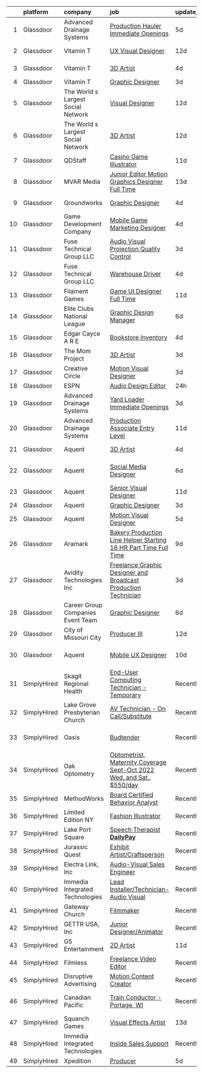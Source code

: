 

|    | platform    | company                            | job                                                                                                                                                                                                                                                                                                                                                                                                                                                                                                                                                                                                                                                                                                                                                                                                                                                                                                                                                                                                                                                                                                                                                                                                                                                                                                                                                                                                                                | update_time   | location                 |
|---:|:------------|:-----------------------------------|:-----------------------------------------------------------------------------------------------------------------------------------------------------------------------------------------------------------------------------------------------------------------------------------------------------------------------------------------------------------------------------------------------------------------------------------------------------------------------------------------------------------------------------------------------------------------------------------------------------------------------------------------------------------------------------------------------------------------------------------------------------------------------------------------------------------------------------------------------------------------------------------------------------------------------------------------------------------------------------------------------------------------------------------------------------------------------------------------------------------------------------------------------------------------------------------------------------------------------------------------------------------------------------------------------------------------------------------------------------------------------------------------------------------------------------------|:--------------|:-------------------------|
|  1 | Glassdoor   | Advanced Drainage Systems          | [Production Hauler   Immediate Openings ](https://www.glassdoor.com/partner/jobListing.htm?pos=111&ao=1110586&s=58&guid=000001817feb1afead7f81f387e1d410&src=GD_JOB_AD&t=SR&vt=w&ea=1&cs=1_457b3da9&cb=1655708523667&jobListingId=1007939024086&cpc=6945AE2F4B03E059&jrtk=3-0-1g5vum6p3pv1v801-1g5vum6phih4m800-6c27a371e74de9a8--6NYlbfkN0AfGgGWXkGulFxTi1jEdQ6HSFOWeXz4F5c6rZubk9ceUdofI1ehdY86LoiMWTAZ-jnKYy30H6lRki0yVPi7GVDH1hX7j21blkxFVXgaroztb8_a35mzDrXAhrw9nKkXFBwehT8TBJ9BfW80IyebTGiH5TVEaWVF75No3tfdF9LnLY6M37BcFF_nMt8dqps8OrGYtqbvYM7p75JuYOppreY0thLGIxeuToGgy7DEoMK0zd1_PQNK6i9XtAIm-Z4NNwA7Z7VtS4qx_RWGv4JiBSnStg_q6_xoxECr0T7nq1wo1yw--EuXZOaNg-lVMJzGx5FTnReT_59G4SJuW2wxyK8mZhAMBHLguYW7hGxPLegpksU-Zdsarw3BxAIFJ7oPElsbz9hjmT8T1fdPMkGsjcVdAD6x0H8nImHzE2as_DmZuka-5iWpHOgHX5u-xFVdYok_bGjzVsixbXt4fXBSQ2vsry_A_yuyS1KkOBB_0d2D-ffA4Br7F3jqI_nfIXxKPhS6WkSX-HCU1HOBTj3iauwFLp6kuVpmKSviys0Z0mBY4g%3D%3D)                                                                                                                                                                                                                                                                                                                                                                                                                                                                                                     | 5d            | Ennis, TX                |
|  2 | Glassdoor   | Vitamin T                          | [UX   Visual Designer](https://www.glassdoor.com/partner/jobListing.htm?pos=130&ao=1110586&s=58&guid=000001817feb1afead7f81f387e1d410&src=GD_JOB_AD&t=SR&vt=w&cs=1_8e3b999b&cb=1655708523671&jobListingId=1007924250827&cpc=AC285F3A3ECA6BB0&jrtk=3-0-1g5vum6p3pv1v801-1g5vum6phih4m800-bcb623ee80dfeeee--6NYlbfkN0DMrcEu7yrtATojKJA7cEzGQ3FdRGWLh0CZQInL4ECGI6k5tN82kdM0cJmh4vC7GgimRxxT2CeOBn-kq39NkmeukFh1OKGsI60tiZtoAuNfXUGnyW8Wb-lMp8XEsuZ2iqkUwjXdHsprW0xbVRof7v_adII9adSMxCvmewWk_-X-_NYBdhfOZVYS5RMhfGMTI7lYvJJ3Hx-oR7Av7-Wg6LCo7IjxdSvmS4EPwji9RM70bCga4RnwrAXZERs1HtL6g_5aTxbWKMEOpurpf1JdqGCwa0wx_PbpyGuJ12MFW-fsK1Pe6yuWXc9DhBzvMXF3MwLsdjqvveNUl7-fmkKuhPfFWwjayei8mFTyHtvRnCjcX8tjgKAc4fRKCk8tNYruG4sXoPEInyNBfNkfgnJOOwxpitRtFdwZFQhS3EJdkH9hVnjDs5b2tPltexzWe0sftzril8QiW5rDPmZMCAieLvQy)                                                                                                                                                                                                                                                                                                                                                                                                                                                                                                                                                                                                                         | 12d           | Mountain View, CA        |
|  3 | Glassdoor   | Vitamin T                          | [3D Artist](https://www.glassdoor.com/partner/jobListing.htm?pos=127&ao=1110586&s=58&guid=000001817feb1afead7f81f387e1d410&src=GD_JOB_AD&t=SR&vt=w&cs=1_691f8ca8&cb=1655708523671&jobListingId=1007942165716&cpc=F41FEAB56D215062&jrtk=3-0-1g5vum6p3pv1v801-1g5vum6phih4m800-01a18e7ffa25ba18--6NYlbfkN0DMrcEu7yrtATojKJA7cEzGQ3FdRGWLh0CZQInL4ECGI6k5tN82kdM0cJmh4vC7GgiDE1Xy8sU9M_wxZtsUhFXyBIWzSochfvcVVYChdxRww6OM2y3OhtkoZ9VtWiuiyBKeoskpQxvYCd16naXjqbEoPue9UjpAwH9in9mWmZOt-7wiaMSjzuZe6T7ljALQJD8hGlzaxBtoY36GRPKLs1zm4ck3QyFsmuCFmilXgg7aRmcaJbzhvucX7i_AEqydcdfWduTB_SZmvTzZztL4-BlBGzp3ISapUCycfac0lLQGXH0G_9VhiKVZ_VfHX90Rrar6LNKhnRRgVqpCHui8bxaraQs6OC9WsUvE9n7ErCvdUwCZdcQhfnn70WfiQ5anvH9tEwDNFX77q5vg_tjh-m9n8aBezYYD94VdKwClYd-T60RqyAU7C7Wvn24V1q5CLCnL0NI_9metOMiphYrPuz9b)                                                                                                                                                                                                                                                                                                                                                                                                                                                                                                                                                                                                                                    | 4d            | Burlingame, CA           |
|  4 | Glassdoor   | Vitamin T                          | [Graphic Designer](https://www.glassdoor.com/partner/jobListing.htm?pos=117&ao=1110586&s=58&guid=000001817feb1afead7f81f387e1d410&src=GD_JOB_AD&t=SR&vt=w&cs=1_ab9e5308&cb=1655708523669&jobListingId=1007945433367&cpc=47CFDC01B3F81FAC&jrtk=3-0-1g5vum6p3pv1v801-1g5vum6phih4m800-6bf31e8b81fa36aa--6NYlbfkN0DMrcEu7yrtATojKJA7cEzGQ3FdRGWLh0CZQInL4ECGI6k5tN82kdM0OKoro5eXmjpfezI00Q-HLmes2mpC2LoGeaegKU06BtmoT76B45YvDzTADU2RRCvXd4EtI6tKhIyYGvNzaSTH3kkihj9y7QgV8fGb4AJe_cbRrh5DqwmD-HUZvtp3I-GJA03oZMrQk6QC9PTdMXSq42yn62FrvLHvw5KFI8ME_INiBrBX_sAqRKBHsYiL71mi3eZcZRMHY7g3l-JVi2ZDT_3aSQTCQLN7xaYMTIkLASW-zR95MlFqq-PP2EkxfWKeubbErPgyIAavTLaT-6LVMsCMt81XApwdRT2Bt_t44XKMujfxqDVhIuhdQ0W2QzyvR6dIa8MkANBAPd22VBdhpINrSS3DRvXJun0v-b3WnkQFQntTb95V9yER8ceHSj7BpKekrTmCaVBf0SDLMgAAuYH3DXU6JyNvDmGKDQCaY6g%3D)                                                                                                                                                                                                                                                                                                                                                                                                                                                                                                                                                                                                               | 3d            | Remote                   |
|  5 | Glassdoor   | The World s Largest Social Network | [Visual Designer](https://www.glassdoor.com/partner/jobListing.htm?pos=118&ao=1110586&s=58&guid=000001817feb1afead7f81f387e1d410&src=GD_JOB_AD&t=SR&vt=w&cs=1_6b2dad41&cb=1655708523670&jobListingId=1007924957266&cpc=FB7E4A1762AE5BEC&jrtk=3-0-1g5vum6p3pv1v801-1g5vum6phih4m800-a40c9b6ad688a90a--6NYlbfkN0DSgjPPcnEdvoK3uuxfISLALE6pB1FR7YSHOr_tSg5_QGIhoz_2VqUepdcKLBLI_zSSVFw7-WLb8BgtCMGTpduqKZtRP4ty64rXR23XvDiRr0kbWguyJ6IH163iLNKwN4wlyYDJ-FBAtlaRDjl6trUjq11BijMYlet9t9i5sv6_j1CXRw1yk89VsSefcUoybhw6kJAzqbWmlKMWZ9b6FmGPuq7JqoCo0mGlKkaL_PHIm4FAyS_rtBXYdlE0zYiSmSNtTPVqgH_n_mQaXfh49MZW5TrroP9NPfFukVo4JkaTzgXsI9fgUvpV0Lh-1wSDa09N7xfGWxiqO5wxrZn4rPn0oI-FRA0f2RwxnjZN9NbbISwU02_FOqAWeU_fOVYXcKtypQ1xBGFSHIvnLOk4RqW_7P5jEOn6b0gGhWp4w8dKBlAV0Nmq9UH3YsXBnnRmoNtkG7TSGO8qIfTwiqvXow4Lf0jtPgw08VT5EndzX892C8wgo7XYTt4uLxxWqu5vXOrnMGujYdPMZa3vy3DibE78zrj5EGzTVQKFN8KCqPFbOHp82C1zKlOJCsTNYtz8mtlN1GJcFE-0Rw%3D%3D)                                                                                                                                                                                                                                                                                                                                                                                                                                                                                                  | 12d           | New York, NY             |
|  6 | Glassdoor   | The World s Largest Social Network | [3D Artist](https://www.glassdoor.com/partner/jobListing.htm?pos=128&ao=1110586&s=58&guid=000001817feb1afead7f81f387e1d410&src=GD_JOB_AD&t=SR&vt=w&cs=1_dc569fbf&cb=1655708523671&jobListingId=1007924957249&cpc=47CFDC01B3F81FAC&jrtk=3-0-1g5vum6p3pv1v801-1g5vum6phih4m800-858c380c038b388d--6NYlbfkN0DSgjPPcnEdvoK3uuxfISLALE6pB1FR7YSHOr_tSg5_QGIhoz_2VqUepdcKLBLI_zSSVFw7-WLb8BIRAvvetqTWu7iJUAIU9I4_3r0Dct5Lbsdfz5WJSyWD7nvBD0cL54EBgzwPVyZWGYDSARPpsp8wHvfVjsyT7DS5tdJazvIf6JtpRqouj9P8n2Dj11HG2aQO7AbJtcJqPXedy9bUVuaAJt4k_vKOKN8TuNsHO-URoGaLQW2rcViN-ANXfWGDJe_3HdwASxvIAi2KhRWJxFIm3dq7q2T2IptLayr5LNCvTSSMESxNLKKIHRDlxiT9uyzaBQmDuDwe9dBImwrHPwZvmGQIm4ZNIGDyzxi_tuOqaW-CSxlSpzZt1Oyw4sJgd3gyJZOyEfMBABWbPFJa50yk9UVArZr1at1u9Kq9QfR2_GjTh0RULw5tjmmX17-Vja-BGaRp7xS1_MAynRO44_fcqlNtMB3TifGf1IKim_-BHAAa4cA0YQqhZI6CnSSZ6j_bqxau_PNTKBeIKlMWwBhyVwyYGLeO039Y70W-o0D0pf75L3ELVUhJDLzJaKWbF_ImyDCtJFliwg%3D%3D)                                                                                                                                                                                                                                                                                                                                                                                                                                                                                                        | 12d           | New York, NY             |
|  7 | Glassdoor   | QDStaff                            | [Casino Game Illustrator](https://www.glassdoor.com/partner/jobListing.htm?pos=103&ao=1110586&s=58&guid=000001817feb1afead7f81f387e1d410&src=GD_JOB_AD&t=SR&vt=w&ea=1&cs=1_7a5ea035&cb=1655708523666&jobListingId=1007925681459&cpc=56C4EA4A1A191A49&jrtk=3-0-1g5vum6p3pv1v801-1g5vum6phih4m800-e63c32287e53ef2b--6NYlbfkN0BK9GXDcakwdiqmeo8o-2GvkYnmPkq7xevAHdeF_847qgEqLohpJSeR2Dnm78J3U8H8O3cWcofIO70AJcWixlFJnvFYf4giE1fFFkwuS-1hvwGaV5KleI9pdBv521xfIEloftKi1RxKA_cOAC25heA2F6bp6_LjfMi_nyHahfMOHPtmaYXwDkdkPobc9tRPH-Xwrnj1cOSVE1LntyhwjzlOR27Y5GiLg11LcGuGjzHtHf7OFr8zCB8Ri6-1bnrY73M0w5_DWOJPfOV2az0XHYjjC0NL3rxMjDJS7BequLRA_rnCpZ2g7uTR4Ld-Bp4IIvi9gAkLL8j3eORXHIs1dNm5KecRUVZoaGXGgT-sGjJjcWy284G0hkxkeOUsuWth_Df0uO3lmxogtGcrdnF1m-9xLosoQvU6bIA8q3VcARnMSIqUsBy1yOc2qD_Keu8M6eFRjVsBTAxKY-EBGt9JzgGbwip-dpHinCg9ti9mQAu__A%3D%3D)                                                                                                                                                                                                                                                                                                                                                                                                                                                                                                                                                                                     | 11d           | Escondido, CA            |
|  8 | Glassdoor   | MVAR Media                         | [Junior Editor Motion Graphics Designer  Full Time ](https://www.glassdoor.com/partner/jobListing.htm?pos=101&ao=1110586&s=58&guid=000001817feb1afead7f81f387e1d410&src=GD_JOB_AD&t=SR&vt=w&ea=1&cs=1_da806469&cb=1655708523665&jobListingId=1007920709983&cpc=0F120DD93C91FC85&jrtk=3-0-1g5vum6p3pv1v801-1g5vum6phih4m800-94afcaee5752e65d--6NYlbfkN0DdNONLqhA8z6QrX6vw37qu8cGScUjPKwqVQr3YAsb4-1kF9zPio8EJhw9oPIyj1gNVtcJvLBTPuqm-DZjS7lwU-Tw1HXxH8BtZfEsb_z2igyIQ0PiURTAjYsoUuIvPwxw_wT6cK-5H6_o_x_47q-nZsGNWSZQrJcvRXSBO7xXcvAN-sEi_jS2_sjMFhVL_TQgFuQJ0_8HUaK2X0MK3nEloicxk72Y7JP5nzsY6pXMv3nexGwh2QkZPxvpjJlpXJsSERy5BJfCLy2fqtdglMPpQTsa0dCO2LPMCabpmthqV-6x1CWC3eLGAKb59-GeW0vWUhmlmyk3A-ZyDqhDxpZ9bVmk740AZLlASFH4X6wJOD5dfT5SKs467coPJxHKGA4vhYwl5vT_b3F_-fqErC5FB7vfVPLtmQ60wJ5AINpbnNzFIVA8Lz_h7h5hWn2DvBPSlYyf5V0wVv9EXd5Ma3_wOHYMpMFyvR_reZPy_1JUfHjoflCkCFA-yq3hzg4zIiKqVu3VzA3rmK9MlRUjnLjg4JR8MSdneb4yFEsKFxpuyVQ%3D%3D)                                                                                                                                                                                                                                                                                                                                                                                                                                                                                          | 13d           | Alexandria, VA           |
|  9 | Glassdoor   | Groundworks                        | [Graphic Designer](https://www.glassdoor.com/partner/jobListing.htm?pos=116&ao=1110586&s=58&guid=000001817feb1afead7f81f387e1d410&src=GD_JOB_AD&t=SR&vt=w&ea=1&cs=1_12fd374e&cb=1655708523670&jobListingId=1007943688965&cpc=FD1C1DA32C38CFA7&jrtk=3-0-1g5vum6p3pv1v801-1g5vum6phih4m800-e19b0c3f21adfd58--6NYlbfkN0CNuaTuTWmlCs7HD7f3CFSZshyZ0CFY6h_HC2xjjN5voqUBJcqh_Yq43ju9vJSP4qqhZZVljEbepnR61LJjvyzoNIEbG3cHQgLe433SdnUizMBiKXtJmiSoh2oyVDGjPqulIXOmdwOcv6tPJiqsH31MIAjaJPBnJwK-rzal_NN7dGIyPVCWJE7-OJ3gFv_OLaPEX4vbXPYdYsTZDpa_rWeN5KnOyNYl4TKmGJPkeiFzLx9Q3nDhXV0awDypuZ1-QHCmnkDe-NMl8LTONiqwUW8Qm7aVYOyGE-i-Z1je_zTunV0yD1fPQGlCSmtiYhmw34SGqwPVF2dg0_CCbfqzahmg55d_dE1eS8JavXFhp7UQ8PzBpLTt5h4cCP_EPQh7bCPDQV8Du9bs2AAx_22yHKb0OyNtKhpNs8SEO71EgG6kK0f1AP25jUTkjfmMX8vbI9HNxxIt1cwCkO13ws4VUOvSC5pU67jI0AxB0WN97xe4FUU7NHSJXSrox_fTTm_2PA4ngNewA8gPQm1cP4ytMQEQ)                                                                                                                                                                                                                                                                                                                                                                                                                                                                                                                                                        | 4d            | Virginia Beach, VA       |
| 10 | Glassdoor   | Game Development Company           | [Mobile Game Marketing Designer](https://www.glassdoor.com/partner/jobListing.htm?pos=104&ao=1110586&s=58&guid=000001817feb1afead7f81f387e1d410&src=GD_JOB_AD&t=SR&vt=w&ea=1&cs=1_5b1b67c7&cb=1655708523666&jobListingId=1007941761557&cpc=21001CD36CB5FE0E&jrtk=3-0-1g5vum6p3pv1v801-1g5vum6phih4m800-394b67462a8370c4--6NYlbfkN0CCkVGNB0d9GLWT8pBBmfpysMPptJm9B2YfIliRgDYyegX7Iw21TAA7HFp3qVf1OwlKVVizBWs1cWReuxuDhbcpPCUYZe3g-4bSYYZnMlFycpXj41M_-6_nMQjuhNKuKehPtNStv-ySKgoQiQrsP6Hh5XpHltdxnd75twPEmPP9Fuc5_8X-u51ffk9i1jHA3XHwtZibybS-zUmk9J_e9KgKZnGAv08nZkWCtyPjc_I9pmgYnB5q8AvM0Z-weUELbU77iHWrjKncSJJfcLV9g1y0fetWjNlrS-pIQZjemFN5t44XvsJ-gMI3EVI0sssKwceq5KElWr_pCvqxzV7W1RZ0bgYUOGQMDumElTvfOwBBN0CTYfNxp3-e0L1r6DBrNsYlQ5xS1Y_IW8fHPucxbFMp9Mm8OfNBp1Pzid_xhS-SIOmfn8KAZbyCMP8xNlNjJWDmkTgWujMnKNUTpCmCP9OtIQPtUxB_rNWa_C1dsIZobVfCZehxAQlGc0wxPKfcgsnPxEmKYfXx2W1EXz54Hi4a)                                                                                                                                                                                                                                                                                                                                                                                                                                                                                                                                          | 4d            | Las Vegas, NV            |
| 11 | Glassdoor   | Fuse Technical Group  LLC          | [Audio Visual   Projection Quality Control](https://www.glassdoor.com/partner/jobListing.htm?pos=102&ao=1110586&s=58&guid=000001817feb1afead7f81f387e1d410&src=GD_JOB_AD&t=SR&vt=w&ea=1&cs=1_0ac87805&cb=1655708523665&jobListingId=1007945431718&cpc=923E3B470662C757&jrtk=3-0-1g5vum6p3pv1v801-1g5vum6phih4m800-33b85ca08d8092e7--6NYlbfkN0Bi7onsqsBqaCFSbinAtal3krtvaPzwo4fD7SpZ9NsDFXCt9pPyarB5-97xuv0m2b6nY9ptJ18JNT-A5-2hGH_GOLXXa_kdL8mGM616-ZfTPQGklj7iBuVjv9LCReFymjlyQQZJe-ji-o9NS9RKw7A_sjPFuHePde4JQOJiZEX8EgAmYenitdJ1ikk590GHQzyFOGm0n8bCsUgXqg1lv0uCu4hsEQpLWfTMQKA3iDyqCzXucO7b-xR-katsOknXsUWsANVgWBmGWdaN1HV8252guk2-8-yXn0xFfILhb6Om2eK4SiKqajMH_aDVMn5ZrHB0Tr9sEYWaGIJ9Ej950jCi2-HuzTbv20y9itdxAfzgK-FaK8maxd2jUIjcEDw_4iEHo-2iQowVv954LxQEDaZXKt1wdb7h-GEDKoAyxStk_RZvmZcHRwpdsGCa7jeSBDgudojGFf3vLq3Uhbm23fiQcNol7ou0tnItSJCyk4ROewCTuBm5xnriCOJ8i5ezpqRe-x-BMZMdU0me_27zMJ0F2Gy0ZINI3wru2gJHcDiEEQ%3D%3D)                                                                                                                                                                                                                                                                                                                                                                                                                                                                                                   | 3d            | Secaucus, NJ             |
| 12 | Glassdoor   | Fuse Technical Group  LLC          | [Warehouse Driver](https://www.glassdoor.com/partner/jobListing.htm?pos=110&ao=1110586&s=58&guid=000001817feb1afead7f81f387e1d410&src=GD_JOB_AD&t=SR&vt=w&ea=1&cs=1_93f04495&cb=1655708523667&jobListingId=1007942910120&cpc=E521981D00147CE2&jrtk=3-0-1g5vum6p3pv1v801-1g5vum6phih4m800-ddcd4c97cd10bd3a--6NYlbfkN0Bi7onsqsBqaCFSbinAtal3krtvaPzwo4fD7SpZ9NsDFTqlPghIes8kFtwwEJhlyC8tSSgvb1tMq9Yx9tnVt6_caHV4J2mAjnSUvzAja3KUps3ieKS8vO7k81f3uJnq9LDdy2E0yL-rEQV4IrST3mn8f7y8hLuHrs_fpKBzfnJvShsGbycVlZCu28jWlKVHX6Ljg3Gif4CxEwUbVUf_YlQerU5sYkGPIalEkwqKcL6mAp7O1-ee2GZalAchI5ZejQrtFcrMT2OTwGd9CQZ05p_ndNa9znYdXunBvozjwxcYvRM08tp-vclPVg8IUWum_n91UUDWAp7aCYAvR9npFmBYNJALujAIGjEHhb7_kId1hIj6jgNbPgcZ40PS_lFbKJwOnDmRP4eXuHPfwOX2MwGrKqOWuFBEdOkoc1EXTVmGhKPc17srxqAlbJepuDkCOEpNks8ustJhOxUs-tQrc6uP5CEkA-Q2Qp5YUXbcsAVsHm6r1tfyuQq9mBaU72JhCdQ6jKkr-WAUBQY4oKhZ1rlO)                                                                                                                                                                                                                                                                                                                                                                                                                                                                                                                                                        | 4d            | Secaucus, NJ             |
| 13 | Glassdoor   | Filament Games                     | [Game UI Designer   Full Time](https://www.glassdoor.com/partner/jobListing.htm?pos=112&ao=1110586&s=58&guid=000001817feb1afead7f81f387e1d410&src=GD_JOB_AD&t=SR&vt=w&ea=1&cs=1_c5a27360&cb=1655708523667&jobListingId=1007926667899&cpc=32EE424DE2B657EB&jrtk=3-0-1g5vum6p3pv1v801-1g5vum6phih4m800-5741f9704e3fa8b7--6NYlbfkN0CIHMGocNKd5hoXLwwKXhS247lQakt22NtwViB8HW65UO_fRUkh-j7Og1M8k5VNV9rYplI4LJe9i7ed3Kmy23rbClFjac3rCags56SL1kJCIrYQichaQUGDB8kNDj1U_zqYlK7mbJnHBhK4jTqTofAnaxL0YVR1u6q9U8_vkCS7BryN6jYcYPvThoRUPcj49qLM23Q0AvYEl-VOPWUOX32jmlzDZA6Y-Ua4HUuh6vO7g6gxnRR-iWXI25UtsedrPxG-EXWwLnece1KFIv6Oyv8csgNpnop9JtQb-kHrIhpCLuBrBPTl3oRPAysJKFTkdUR7GgHvWOCc_PkXAS_QJP0aeoET6TXW1LqY-hRk6VFrwinn-8MsjJqqzXojImI3BRNGURGycE-8_Tktl2tEijyKBuOv6v1yllfZQ6JSpnivlf4S4KEjPM-4G_AwyBoWK88l7rj5eYbFjg%3D%3D)                                                                                                                                                                                                                                                                                                                                                                                                                                                                                                                                                                                                                | 11d           | Madison, WI              |
| 14 | Glassdoor   | Elite Clubs National League        | [Graphic Design Manager](https://www.glassdoor.com/partner/jobListing.htm?pos=113&ao=1110586&s=58&guid=000001817feb1afead7f81f387e1d410&src=GD_JOB_AD&t=SR&vt=w&ea=1&cs=1_30d1f27a&cb=1655708523667&jobListingId=1007936110599&cpc=47CFDC01B3F81FAC&jrtk=3-0-1g5vum6p3pv1v801-1g5vum6phih4m800-59ef3691c6ed455d--6NYlbfkN0Dce0vsbuLSkwO4tG3JiNO5QOKcwcRcPDz2VhbyXCh8AVsmKQG8ZDPlYry7iA_JDYBjqfz8plTemXouzypAn4M71bIbMuU1kX3UAy8tvPkvmEfuAi4s3fvFMpQT7204uO7dCyDvZoqCo0WmkiArkX7bXeyaEhAuzxJyDjPSMC3o7J7N5xk8xMiPEen2pqnkl7nf9OtaJhftt4sgDB2Au0MbaPx7jrK7XH3tazdfxm-XkcfsgLjPVFrUzVs6Hu0qyG4wV8knsGMOyYhmnUFT9QtKACzrt-zyioMibBY0FrcMPC4l1laRb9-Q5Z1GpU_zzGiRhC_rFopkb1p5cgEEgy1EcQU-e5pvkWQgMm-iauEC_u1yKUFtsiKUGo6R1zqR72AFrjxklxJ9-E73kFgvHGcbOaDW7XrpiSZOBzuxSVXEI5kLgSiezIMz1bgyvvIyEbFyZ53mZXfwgTT9FAhKmve8YiI0U8S1ESqPYmiqcoLcon4Z8VU-xQ1qmn_EUaFKY2M%3D)                                                                                                                                                                                                                                                                                                                                                                                                                                                                                                                                                                    | 6d            | Remote                   |
| 15 | Glassdoor   | Edgar Cayce A R E                  | [Bookstore Inventory](https://www.glassdoor.com/partner/jobListing.htm?pos=107&ao=1110586&s=58&guid=000001817feb1afead7f81f387e1d410&src=GD_JOB_AD&t=SR&vt=w&cs=1_6354c3cc&cb=1655708523666&jobListingId=1007942588185&cpc=55FC80EBF760BBE8&jrtk=3-0-1g5vum6p3pv1v801-1g5vum6phih4m800-b75325c1a134ae28--6NYlbfkN0DK2C-pmrF0sqrfJr4Li3c4X7YMnrkXddQXZaL_6xg-NZtklDZSx_yiPocXKeJyu8ErK0ruSOz5U5QX9nMuE6wFMnfFwydwaWMwFNnKf-o2RTc4Vgnb4nNbh6XuQekiZWHdbbaDYenr1ooJavzYCNeDkHFGsfTvqaAiTSUMoNT3nliCLP8iCtm1Xj47aeQ-x0mIQ-c_OqbRvabqlFhJosqtn3H1BZj6utica8prTbM8jOt3_Dh-5pzLzYhj0_COjaDOM7NNaoF-YewT24xcXDhd5O1bg_XKe0WsFIGQyblZXBdWaz9QUqSp2m95f49kCIBwRe7ddYTWRfrYFG-jAx0-LyZZ7i8zISFbNhQIKGkt9JDpiPyWwvFfKL21BuVYc6p0j9obkABJ_6PYmGWfuflnjHo7oxYwoodPXfxWl1htpVz0qJEVRPQ9ALit7fQuFdkozctW-e9AxPlvIxmccg8Zn8QKvqwM4oVshk6ccYqUYQye6mrCPDqWFFz3y6gC7gow4qGSIvWVgHGTGPw4dFMVdtON8NrrtaLh9dtx0Wh1UCpifLPDapdX-BWqe9lFmG-cdue9dZdWLBQx5DelYXpjU85Rowc-uio%3D)                                                                                                                                                                                                                                                                                                                                                                                                                                                                            | 4d            | Virginia Beach, VA       |
| 16 | Glassdoor   | The Mom Project                    | [3D Artist](https://www.glassdoor.com/partner/jobListing.htm?pos=108&ao=1110586&s=58&guid=000001817feb1afead7f81f387e1d410&src=GD_JOB_AD&t=SR&vt=w&cs=1_38763e29&cb=1655708523666&jobListingId=1007945278680&cpc=F17331D9BECC482A&jrtk=3-0-1g5vum6p3pv1v801-1g5vum6phih4m800-b26c7a5e278447e6--6NYlbfkN0BDp_epf89aHDQhKpPegNJQ_ldQpEFZQsM9OcONMGxWx6pU56EKHF58QjVdAUvn2gXPgJYWXDqnl2BOuUic8tsObbMKKONXD97f4I9rdyIX3T5r40TJqoPRbj5bRWvE-fxwSVIoIDPPxq6kTUEsGaFla3pAqk-7-54zP1QLzmohGkGOJYBj6YATCabGDAVk92UxClNkvGE7EX0X-1y0YALs96JbWOO9U2RJKbFlHVmQ6yoPTRWIjU7r6PBPSi_gCTr0KVTer8gkrr5d7hHjWoZxQ8CFEMaWMDQ8hpfKZmJq4QHYyGdFF1hCaxbeGFXReLn8qA33MrC7HYXrt8aqAPR4RP7mmzr12bQim6gUA3EeVgkz2d6QwtPIVawSZ9MQUfdz8m7zqvjLZdQ0UvWGF9qXktLoFwTeIykqokPw-YxkoOc9m9ECM4UA8tsEgm0NTtkvrADRNNd5A_nUbmO1R5bi9fY8lqAKC738-6d5uVFL_mBn_UI4LYKKRcnvBwgU5fGIAUSJTwGiaFwOqbpW7rQF7HwiQMHkiVyhsQTiXpeew_NORGQKFic94soskGLqS4_vx4Ur8oLQuQ%3D%3D)                                                                                                                                                                                                                                                                                                                                                                                                                                                                                                        | 3d            | Burlingame, CA           |
| 17 | Glassdoor   | Creative Circle                    | [Motion Visual Designer](https://www.glassdoor.com/partner/jobListing.htm?pos=120&ao=1110586&s=58&guid=000001817feb1afead7f81f387e1d410&src=GD_JOB_AD&t=SR&vt=w&cs=1_ccd6b2f7&cb=1655708523670&jobListingId=1007945536882&cpc=FAE5E775D180B2FB&jrtk=3-0-1g5vum6p3pv1v801-1g5vum6phih4m800-661dd656b96d5729--6NYlbfkN0BPwlZa85gbT4Q3XYQoU_uQn0Qmw9zd_9UNfmcwtqAVud1yvyq1Z4UAlx1bxhDUi3I79cg_pnUxNeoAIpkZ7VjuPhiYEpoKvjkURvtTwVji6GpmU3mFtIxBXHzYGSRNhFlEitejeWU1G4OHkfzWMmUIGFNvfKK1gy7Ic_i6Jv3WQubK6No73WBfWZ2Jwpi5NpQH8L3223lpCImw0gb5YHow_2YhfLwTa3KI7Ntq8B9em8HBQnJToGXfI2uhomKfCtLNXa3HZ-ef7jEJoM-aoMGF9UePBvN9GX-kP5U35rMuQd4Jzmrh83ZDXH9ub5iQ0uK9kHTgkPTL1jmgtVD_Wxm7Z_J2Xk87Sk-nnHhuKLS_aiQQGr0YELariG22lOWdy6K4Ky1IB-7F3SFeb-jZf8C5uABrLdprXT0nXtTT_GWioR2uvcW0wTTsDl9D3e-jsCVkSqzv-MGdKBvAHig9xPwdTZobljBSA35s3gdrYt1cc1vSVCjCs9O9Ah4WsIVRRPb-e59G6VIj7A%3D%3D)                                                                                                                                                                                                                                                                                                                                                                                                                                                                                                                                                           | 3d            | San Bruno, CA            |
| 18 | Glassdoor   | ESPN                               | [Audio Design Editor](https://www.glassdoor.com/partner/jobListing.htm?pos=106&ao=1110586&s=58&guid=000001817feb1afead7f81f387e1d410&src=GD_JOB_AD&t=SR&vt=w&cs=1_9a4c6c8d&cb=1655708523666&jobListingId=1007950203751&cpc=FD1C1DA32C38CFA7&jrtk=3-0-1g5vum6p3pv1v801-1g5vum6phih4m800-7f88e857730fbfb0--6NYlbfkN0DAFTyt7pbDCC2JPO79CSdi1dIb81yjczP5qsKcZIxgiYm3-7g-689Ur9xqU8QiYHXHJCIhTKALWu6WCpCNmG4L2XHFCZPh7mqN0ED1GJDU1K0CEGBLE8b96pz0pAG6rHNZ2RqEwTRUBGVEE2ijxq5pULPWqDr7LbyBYTSc6ghSyHhOfhqSba4f8nEn8bbocbInaJ8GACvvgI54CRK1IzB_vhHT7HwRwPaoqwkpmLA2RYDujYVuiQfO97mmb00VRjm2ztXgpfYXSI1G7B9xmDbW3F_zLeSmciIrphtEpfRslknHiU9XMIsSbnS1EzaKGkIqt2fRH6qaG5TwTMznlbaJSDlsnX6mwzgDXGKNukJeUTwSLO6eXYYzSu8Ldirh2QdjF1JiqRnHEGWyGn8kr_-JQvh-KkDUMVU1Ymc1lXVZ9M_-vHUC0fDp6fCjtM8C5hGCOdBhKuNfiQ%3D%3D)                                                                                                                                                                                                                                                                                                                                                                                                                                                                                                                                                                                                                              | 24h           | Bristol, CT              |
| 19 | Glassdoor   | Advanced Drainage Systems          | [Yard Loader   Immediate Openings ](https://www.glassdoor.com/partner/jobListing.htm?pos=125&ao=1110586&s=58&guid=000001817feb1afead7f81f387e1d410&src=GD_JOB_AD&t=SR&vt=w&ea=1&cs=1_b3a05a9d&cb=1655708523671&jobListingId=1007945138680&cpc=4F748F1840550ABC&jrtk=3-0-1g5vum6p3pv1v801-1g5vum6phih4m800-46e7ada97c0bebe8--6NYlbfkN0AfGgGWXkGulFxTi1jEdQ6HSFOWeXz4F5c6rZubk9ceUdofI1ehdY86mWaAoD0vyz1H45c8HTvD4v8lANJusiPGoSyFooLZs3khccoq3JlLCHs3kZntjPh_VQE7iGq2ADKT4fdoByHUhxVZTl1mxFBZJ5PVH_ZhTbe-wmkDx9zEjbZP37dd2UeiCkiZiMqvasodAvIJzS5W0EUVjSi9U3WXzZMCFyu_WmiNtYXuJ5306KLme6XiWNxdXmeWmD3jISNtEwf6v8lU_5cvEjecVOfnw3yrY7bWfmzETD6Slb8nhH1cU839gKOnpRonaEVgf5QnJuf8uh1xHAPCO_9MVH0ER4c62JPlb_v7amyNPjccNHBF2CbuxYEIprIe8DxjXehQCbZfvAEBQMcWySvv6r2z8hpKDWc6Z-rYRe1jPls4LcU7Ex5wDiGQlKk94NLDLd085-OzF0rBiRyHH0j-6ksV9mO24Zqs_xIre29t2M0NbqHU_KrvQHwjh2h5F_HPw9jwsisSXgpBvZDaEsH9TYs2)                                                                                                                                                                                                                                                                                                                                                                                                                                                                                                                                       | 3d            | Ennis, TX                |
| 20 | Glassdoor   | Advanced Drainage Systems          | [Production Associate   Entry Level](https://www.glassdoor.com/partner/jobListing.htm?pos=122&ao=1110586&s=58&guid=000001817feb1afead7f81f387e1d410&src=GD_JOB_AD&t=SR&vt=w&ea=1&cs=1_d8c77f08&cb=1655708523671&jobListingId=1007926393299&cpc=1160948BCBA38B5B&jrtk=3-0-1g5vum6p3pv1v801-1g5vum6phih4m800-0dc29c51b07b72e2--6NYlbfkN0AfGgGWXkGulFxTi1jEdQ6HSFOWeXz4F5c6rZubk9ceUUeFJB59SLRE3TlisI1-Phh8alUsXhzCJRyOfdnsKWOIq9uUk25t_pyz6zGYE0ttvxOZ82BOs-Jwhs7QyUhmpAXNYD0sMkXv86tnCMH-t1_q2frQHbJfc7jhLPec6e0qhK7bNtzKX4p6kN6GMr424PUygeMVPIfjD-sLeqKrneVpkl2x0sKgOu4GrGTPSaNMzIy5n5sbJUpGr6aqFyuenvNNN-EjxF1SPxSJ8YXj8VXBYlo1jWomJnow85I6CUtxfLU7XdRvRDZKUh8Gv5lJUIpKeYsdeFOaawEbVnqCyREow3n1HPZYgx7t_8KKzy-FQoS5qTknFVb2mrj0cHh-Gk1ZEHfbYQH5__PeVyA7sZMePKUguvjUUFz-LlMQALchfjRdBGv5Q38I_HG5nRJ5L3-_T9O1qEvqHNVo39POpJq-ImbYZ1CI99A9c0S1bxZBFdq6pUC9hCwlOtHlmwFUjT9MJ6UHIfPf9GkNMuBHguDRudpFG6cqbp46nV0C4MJntg%3D%3D)                                                                                                                                                                                                                                                                                                                                                                                                                                                                                                          | 11d           | Eagle Grove, IA          |
| 21 | Glassdoor   | Aquent                             | [3D Artist](https://www.glassdoor.com/partner/jobListing.htm?pos=119&ao=1110586&s=58&guid=000001817feb1afead7f81f387e1d410&src=GD_JOB_AD&t=SR&vt=w&cs=1_83e28f8d&cb=1655708523670&jobListingId=1007942229997&cpc=FA84DF7EA1EC2398&jrtk=3-0-1g5vum6p3pv1v801-1g5vum6phih4m800-e606e71d496faeae--6NYlbfkN0DMrcEu7yrtATojKJA7cEzGQ3FdRGWLh0CZQInL4ECGI9gD0Wolx9R2v-Aex0-GK04zahGkxz0FyCUJjSqLXtGBOeW4R7dA6g7vaGPvS9bzthVFCLpWf_N7ysxHlKyxYq12rwIhAar-gNjb6DgK3l43PirAmu66bpsQtMxbr8Adqjmxkce4Jver_UuYxzZn0Kzz97YluMG8VHG7pl_dVdYZI4_nSIwA3avNhzy4meW4HZ-tV_Z1qthXxf4tRthvHptd1-h7It4MAunjvn43MaeyVp-UxJ2MSNc5yO7GxsUao0zJR0yCB_-4hJzVrgwiq5pQyBal3mnSfeLBVsiDUEDGy0o_9WbFZINvs1iSTOp3C9UBtITYGiQ5wOCLVQa0RX1TT9i2smOAurzqaekaYKOYJBYoa3xOAsikO2m_qmcI7aMVzj3iK3cuDDGRp-3ueMiRnd5V_gqr0g%3D%3D)                                                                                                                                                                                                                                                                                                                                                                                                                                                                                                                                                                                                                                        | 4d            | Burlingame, CA           |
| 22 | Glassdoor   | Aquent                             | [Social Media Designer](https://www.glassdoor.com/partner/jobListing.htm?pos=123&ao=1110586&s=58&guid=000001817feb1afead7f81f387e1d410&src=GD_JOB_AD&t=SR&vt=w&cs=1_6c999921&cb=1655708523671&jobListingId=1007937239680&cpc=F4EED0218A761C36&jrtk=3-0-1g5vum6p3pv1v801-1g5vum6phih4m800-5215ab9fc74733f5--6NYlbfkN0DMrcEu7yrtATojKJA7cEzGQ3FdRGWLh0CZQInL4ECGI9gD0Wolx9R2v-Aex0-GK05tfZ_Gp0ucJrPKPKimvs_6928_ZJYzUyQ50TkDthhVNDfdM8LD0QJ3yo-_zS8JuMpiWQcZMuHprbLSkN5BBPv8KMhSKYxr3tXzWuguY3g2TgeQFvlL11rCzukzC2XbGVkHhU8lcApd7TOMdfmUfn1I6Yypn3FD_c4injywMZnFONFMKLyoUUCicYJzGQE3ysFn2kn5DEzb0g3i3BfXbIJqStWJ_b8aKh1I_Eh20xtPa5KNi_1WQ3mspzBBAG0bVbf5PWNnjAUdUWkhAQO-t-nWFrzM-q1NplQgY_zWcu8UICC5RCV-yxp2oRqNSMKwY72x9HUAF6QT9PhWmneu_0yWCr2bllRBL-i7goLKDXfQJVHD8jV2L8fFqK68qsBzkAAIHtrqKUClnQ%3D%3D)                                                                                                                                                                                                                                                                                                                                                                                                                                                                                                                                                                                                                            | 6d            | San Francisco, CA        |
| 23 | Glassdoor   | Aquent                             | [Senior Visual Designer](https://www.glassdoor.com/partner/jobListing.htm?pos=126&ao=1110586&s=58&guid=000001817feb1afead7f81f387e1d410&src=GD_JOB_AD&t=SR&vt=w&cs=1_0a651b95&cb=1655708523671&jobListingId=1007926265225&cpc=1160948BCBA38B5B&jrtk=3-0-1g5vum6p3pv1v801-1g5vum6phih4m800-d3a11661e672694e--6NYlbfkN0DMrcEu7yrtATojKJA7cEzGQ3FdRGWLh0CZQInL4ECGI9gD0Wolx9R2v-Aex0-GK076Ph6XSJqxXW5cB7e4M1Jw_6YMO36Eb8hr1yaMsuEopJ39Vq7ODOKR8JzyMq2mxoq5_QeKciz47N9wCqpG1OlypGfxCU6DsY5qcT7mRxls3-fk2eH0QpBfZxxina0NBfLUy9f0SKRVbRAdE2xhDDMsHnQQi96vlaMpf5v4VMHbZWKECj91kzpD6AqkzrjIVjrscuVpohr3gPWhuAB_MrlRzqA5yaxIqZWmmedjIKndrSjpyX2wz7cAE9CsL4nrUtfoyQGa7RFG8mkdzTrXXn_KxC-S1f7_zAXAbcrmwC_R4y6DT65QSu1zfwdb436FwkDyoWBOUjfO-Bi6wO9fO_3zAL-n4sqsLB8n2KXLO1w_xqEeKMHOrAgwGfJLl14pIlCAQ6iCJwn77A%3D%3D)                                                                                                                                                                                                                                                                                                                                                                                                                                                                                                                                                                                                                           | 11d           | Mountain View, CA        |
| 24 | Glassdoor   | Aquent                             | [Graphic Designer](https://www.glassdoor.com/partner/jobListing.htm?pos=121&ao=1110586&s=58&guid=000001817feb1afead7f81f387e1d410&src=GD_JOB_AD&t=SR&vt=w&cs=1_e4bc683f&cb=1655708523670&jobListingId=1007945516150&cpc=56C4EA4A1A191A49&jrtk=3-0-1g5vum6p3pv1v801-1g5vum6phih4m800-6b0107e373177604--6NYlbfkN0DMrcEu7yrtATojKJA7cEzGQ3FdRGWLh0CZQInL4ECGI9gD0Wolx9R2EDT7B77c2cSHC5Kxx0ofEuDzxdMmvHZA0FLaw_zNK0wJ40Y-zHcMoD4VA0y1IjuOCVl9icjYmO2r5ZnDot2QUNiWv5SoR4v2C3HApSmT8PTWT995WPxSD78MZhiCSvKEjJ2VMUu4H-XdNb_pZRBOOfC2rFbSNsCeYEeU3auvQ4bnPApc4wAAC_xHUdsZDKsBtYd7Plqy56pum2ITSDfAwxyg5NdnhBJUaOG1dCqZVs1MfRxHfpjdJ4BALJV2-5wXQQoFEF_Bun6qZ3N2ZRL6aXtS9dYDlkJBWkIgSQoQbhKAZMKinYhSQNFHNhjaCU-o2v4k95z6r67_sV3nxBduSw1rERdj0Kf_5jJSYqzs8RkqrC4gedSfhdLNh0Grg2_4tTBf80VYgxzE2WHfs1bjgA%3D%3D)                                                                                                                                                                                                                                                                                                                                                                                                                                                                                                                                                                                                                                 | 3d            | Remote                   |
| 25 | Glassdoor   | Aquent                             | [Motion   Visual Designer](https://www.glassdoor.com/partner/jobListing.htm?pos=124&ao=1110586&s=58&guid=000001817feb1afead7f81f387e1d410&src=GD_JOB_AD&t=SR&vt=w&cs=1_dca09015&cb=1655708523671&jobListingId=1007939648279&cpc=A65DF3A704A48F9B&jrtk=3-0-1g5vum6p3pv1v801-1g5vum6phih4m800-7befd617ee1e6f0e--6NYlbfkN0DMrcEu7yrtATojKJA7cEzGQ3FdRGWLh0CZQInL4ECGI9gD0Wolx9R2v-Aex0-GK06VgWQb3C1DtAXrAGOuWyNXiTEfWi3Guq7-Xg7pnG9ehl5mSNuCrFd_8esidMgIp33KJNLkdXVYj_GCWxX7o3x4Zm304akQ_CcQDM0i7NThzEgdKQNEEhXk4j3yzHTgT8vL_njmBmhUE8DkWgCupqfj71_wXYY_5xQ8tiJ-IfWzUTXiR4N4C28gdrgJxpAflNuEee6S5Xn6CjEXBLxzueOzvPKASS9LXiS24byL-_CFsf3fLH7Dmhly59w5MsO8X8S5Qfqc7bB4_oBYZx1SuZQB0kBocJzkjO0F4cA1kwAnYu69v7DlLVpzrFZqIZ37odi5_0sfu9bbEmBuQgwTq2RcPoHvVjIG3ta7DwmWsxnqVYiax24lwkLJ6H2GONRq6WI0jNxGolWNWA%3D%3D)                                                                                                                                                                                                                                                                                                                                                                                                                                                                                                                                                                                                                         | 5d            | San Bruno, CA            |
| 26 | Glassdoor   | Aramark                            | [Bakery Production Line Helper  Starting    16 HR   Part Time   Full Time ](https://www.glassdoor.com/partner/jobListing.htm?pos=115&ao=1110586&s=58&guid=000001817feb1afead7f81f387e1d410&src=GD_JOB_AD&t=SR&vt=w&ea=1&cs=1_6784b825&cb=1655708523669&jobListingId=1007931423248&cpc=3BA4CE39D5B5DEF5&jrtk=3-0-1g5vum6p3pv1v801-1g5vum6phih4m800-3fbe7de12ec2440c--6NYlbfkN0Afi8hlyjXcFcTRB67AhKDs9_JHq9Ijljmoye2yl5v1h5rHJ2D5RTo7KoqeWEhWdWYddYUk9eK6du_v4309v1-MgAZRN_6eK3OS8K-3ueU71qpv6Abuzf6VrNKzPyl4iIsZWEaaF3DwKKdLtMLCxtB_t-ZlTinUs45gz6dRf-SJPNYUuGicCcUmGaGjJe5yZZQSMZeU7beMCG5q35Y-At9DPM_29DIIjvLQVK_LIkT9NYxqDTQfunZ0y-IQv4mDNDke0c_s8zHFaiIsOqXTTFlD99dTlRqZmk6G9soHbanQLPvlck_4Se5Ar5yWWoOUVCgOTUPhM-UdWD4E65z3Hg8mDYzupeiv2N7_Qi7RGi0aQ9XFoUZV6RQRlmtTLVxDausGUmGiSPP9foivJwR-VmEyEs17DuhKuc2PMnKAN4tzawAAgmDKSZq5HnVLY-L3rJ9GktqyWIpKekpCjdFtTOzHfKJw414VqqiVLn1Ze0_BeArLsWsSqY5MdC8LBiDj_HqjUQgilHbPENr8VhgmCPDLRY_SYmGHvqFSmjOYgaqC17jhkWTXEL5heF_T4pEIdrQ%3D)                                                                                                                                                                                                                                                                                                                                                                                                                                                 | 9d            | London, KY               |
| 27 | Glassdoor   | Avidity Technologies Inc           | [Freelance Graphic Designer and Broadcast Production Technician](https://www.glassdoor.com/partner/jobListing.htm?pos=109&ao=1110586&s=58&guid=000001817feb1afead7f81f387e1d410&src=GD_JOB_AD&t=SR&vt=w&ea=1&cs=1_4807852a&cb=1655708523667&jobListingId=1007945516462&cpc=149B3D5996025BBA&jrtk=3-0-1g5vum6p3pv1v801-1g5vum6phih4m800-08859897cc8b234e--6NYlbfkN0DsBOlmEAMqZtav1V1WKZO3RUElpafjggtWvxyDQ3xFSn211QrqvEi0KrdutRc5ad9tAb7HP4tZUIpYf8ocrZfWTRnZokq99jcE-HnAc7cCwJRBvxKPY0Q6K1ZfTz8jJq1t5kPvBLJeYEcMAv6btXPp2tyA1BPg8kjq8XbDn7vSM7Y8Fy2cgPPai0nuL23bG_k3g2LXnXc3o9T-1eJTujgJPIDUsxD0d5FK3GIgm2nKN9ap9KOE3NTQtlNWz0HSejYs14WR5zMckUjEo5B2UrfqXVUNSoyD7YQwh9Z7nKwxBiJEX8I1PNWtfd_7zMuEsPF2WiseHTW10QG0_z_6YtyVe7HktbAAJDkdOgpBDpeSgt937adDIy21e7w-HddBAcRdjnmsfySyUqmumJGJ0iuW59_-9dT4ZNjF0KbPnk5kUdMvkSInXoMjrFZHPtrCgVSvaJ4A_S5bGz3thMLvmdA165Dthhag-rGSm4WllaIEQsP4yFVv1waxk275DnjOsZE%3D)                                                                                                                                                                                                                                                                                                                                                                                                                                                                                                                            | 3d            | South Holland, IL        |
| 28 | Glassdoor   | Career Group Companies Event Team  | [Graphic Designer](https://www.glassdoor.com/partner/jobListing.htm?pos=114&ao=1110586&s=58&guid=000001817feb1afead7f81f387e1d410&src=GD_JOB_AD&t=SR&vt=w&ea=1&cs=1_0d810a6e&cb=1655708523669&jobListingId=1007937042280&cpc=FA84DF7EA1EC2398&jrtk=3-0-1g5vum6p3pv1v801-1g5vum6phih4m800-22a886262a2af1b8--6NYlbfkN0ADKcmrEHhDhnI8w-excfqNuB7NRzZ9OQYPBg0zbWgSB9JRKyowyC6VB67Xch5xkV80G8wAZm8-1MfhUf9cAnV6jLJGCj3TxjBa-JyKzyK0Kok0hw5B1XoojqYqxEeR2KRYIYyroKW04mAZz4zVlCaVto-0wdOYpVBXyYjV1M8T1GFaqs_Mn3KvMG9pQ1QDGK4DSQv08z5xAPMGuhfADF_4lMuHPvT3gUardCm30_dL4Gh3fELIedugbxkQZIzDBG4r3cHbx2NN5Nvox0NvU6JinHnpY4g3yZGnzHzM1tvEKMXHFDxUCUmUghNpqQyP-xZkNGo2T_2ucNKuI4DmpP9XmbCGKRRy2t2s3BpVVWYgy4l_OfA9sxCYzez92J1uFz30hLO1fxnm5APBsZlG9nliwRk7kE3kMG7XJ5_A30sT_UqOR42Ht2Pm4IwPPZ-bDiGsKDGzo-jI-AwIAeaK8EPaCei65d-tFqUUURPEOzio6YVn-DnuQdxqAj7WIJhhNwA%3D)                                                                                                                                                                                                                                                                                                                                                                                                                                                                                                                                                                          | 6d            | Irvine, CA               |
| 29 | Glassdoor   | City of Missouri City              | [Producer III](https://www.glassdoor.com/partner/jobListing.htm?pos=105&ao=1110586&s=58&guid=000001817feb1afead7f81f387e1d410&src=GD_JOB_AD&t=SR&vt=w&cs=1_85a708f4&cb=1655708523666&jobListingId=1007923874960&cpc=DF7064BA3070673B&jrtk=3-0-1g5vum6p3pv1v801-1g5vum6phih4m800-0a1dda72e179e305--6NYlbfkN0AC6SQMfAkHCondRquBNcE2ntt1snCy3fyoZRReqai0Obt-_JezR4xXxHUUNA2G6wQqio9OW3FarE-2fA9WyEeqTH68zgHPZ3R5C5pZeef3bxLonwksRM5dN266zNOGfy9lfFjsoNy6XFYlrsn0LQ4xelLqMLYgJCPF5YiYOO6IOsInBqJGVuwB3cwTauN_k9QsvbS_2p2895PPYmOqaqfWiBguONvRcFwrACsZoGFevT3H7JNyd-Ls-6sLzMlsYu5LKVcP6KfGzT8xxBLF3lEdyujub4N--0vPPDB_b5zVO9VKUar1Z73Dj8oEfE_89SoIdrgcGjd_sE6Bqc8HLDko_tm-4yUYwBGceFQsmV9CLKUYsxOhy13TlU-Gus1G-fJ9eIiCfXG0q4K6cwmBgJzXZNVzH9ANoPF37O25AzxpZMyvyzPTguoNSzN8sgPlCRBeBSwWGaIEUMqU-7rdSlBZAbS9_axSlzO1i9jbh61Ppp5qg54O52JyR8QbuIxUKZF9mYM1IQAJahYi5HOIZAYo9Wdfnluobfg58CNBxZ59CW7pl1zLbBoyON_BzFcyr0XdJlZQsomve2nb7r3u3z0arwmriSfHiRv390kdIQ0_eAIQCve_qKCxifGRUAWF3S1BWAzXWmPLx6qTMzqJsM7L5nMjqK4v2c5QDuO8pNFTXFZ_VlwJrQ_d_50DKu5VFeFCkSgAfZX-0SDdSDvPgRpD_oMRc8Szlb0lYZet0vZxyNA21kHuGjQboRayy1sjunrYWeB6eYnFbNQUZA2rXSigmoU9n5-ibylrNhPDdDcyFcyZrN-dZp00l0W2Cekd4CV_8PTmHD_BaMa5t_nEaxpOXj_aiVwFSKTRRO3lOimlHXYx1smEyqo5LZUUmhFn8-dAmXvovTTTQ5hwleOZw9go9roi3FOyFfF4sgF5-IiKRQg4s1ei-41cCtmlikNLMoXOnVleJHfZ83ymxY13YtUaiSqLDw2dWW1PKJ_3AetlMIC4XZEVQb1TjlPlpwSI_INln3LLVUHUNHzsEjs7TZRyd_xMtsV4yLQjxiaYgkMLlkDqa7447EyQ) | 12d           | Missouri City, TX        |
| 30 | Glassdoor   | Aquent                             | [Mobile UX Designer](https://www.glassdoor.com/partner/jobListing.htm?pos=129&ao=1110586&s=58&guid=000001817feb1afead7f81f387e1d410&src=GD_JOB_AD&t=SR&vt=w&cs=1_5cd5b694&cb=1655708523671&jobListingId=1007930053468&cpc=FD1C1DA32C38CFA7&jrtk=3-0-1g5vum6p3pv1v801-1g5vum6phih4m800-f98a054c54308055--6NYlbfkN0DMrcEu7yrtATojKJA7cEzGQ3FdRGWLh0CZQInL4ECGI9gD0Wolx9R2v-Aex0-GK071ZbAyuZHU5w_ZLfBIDyff6mZfl-ZeP1fx8WOzqdqMeu-noDGvQosp_zKhhl2b27cigaSm0TvPdmfS-Btgyd-5F2iLSeDZnPk9BffaQQFWKiRiHfolSGKwe60YgyUyHjvJcwXCuMjzUDYnTtFZFxnTSPZyjlNA6VDE2Cw8kzWQzE1DgYUdBdmvUcJCmGK1wG3OZ6SVJ1_9uP7bkVk_q-V5u_5Y5ukpk0iuxhsg69yS8Oklez6EPd-Lt-PonN7v6Xl3tNtxNCh_dZPp9G3XeooyAnuxkNNjITTD8DUeWoSqneyIxqSmAcSq2dnQlndjhGWSRFvDOFTHDxfC2nVAhWNvfrK3KeZ8JtmXgYJmr2EkLz3oaWeiPh2iggUEN1pycm3V1CcU16EHfg%3D%3D)                                                                                                                                                                                                                                                                                                                                                                                                                                                                                                                                                                                                                               | 10d           | Los Angeles, CA          |
| 31 | SimplyHired | Skagit Regional Health             | [End-User Computing Technician - Temporary](https://www.simplyhired.com/job/lI09PUUwnPTtJoaUmWwPq11MyTV3t6sPJMzWUrFtOdiHJoAm8p6K8Q?q=visual+effects)                                                                                                                                                                                                                                                                                                                                                                                                                                                                                                                                                                                                                                                                                                                                                                                                                                                                                                                                                                                                                                                                                                                                                                                                                                                                               | Recently      | Mount Vernon, WA         |
| 32 | SimplyHired | Lake Grove Presbyterian Church     | [AV Technician - On Call/Substitute](https://www.simplyhired.com/job/tb9Lp_96v5nuqnhe0ZYtbeKN6hRlb-jVRHz1dLdsFAKeVM_Axvfv9Q?q=visual+effects)                                                                                                                                                                                                                                                                                                                                                                                                                                                                                                                                                                                                                                                                                                                                                                                                                                                                                                                                                                                                                                                                                                                                                                                                                                                                                      | Recently      | Lake Oswego, OR          |
| 33 | SimplyHired | Oasis                              | [Budtender](https://www.simplyhired.com/job/iH82169490Q7VCw2YW1PieP1C9ve7inoM4ruT-hd6JQQSJOb4Oewpw?q=visual+effects)                                                                                                                                                                                                                                                                                                                                                                                                                                                                                                                                                                                                                                                                                                                                                                                                                                                                                                                                                                                                                                                                                                                                                                                                                                                                                                               | Recently      | Glendale, AZ +1 location |
| 34 | SimplyHired | Oak Optometry                      | [Optometrist, Maternity Coverage Sept-Oct 2022 Wed. and Sat., $550/day](https://www.simplyhired.com/job/udWNSEY6yGTy5UCabydvxw35zWx6YmHbUQx2jFC3n2ujwfj3fCXKHw?q=visual+effects)                                                                                                                                                                                                                                                                                                                                                                                                                                                                                                                                                                                                                                                                                                                                                                                                                                                                                                                                                                                                                                                                                                                                                                                                                                                   | Recently      | Valencia, CA             |
| 35 | SimplyHired | MethodWorks                        | [Board Certified Behavior Analyst](https://www.simplyhired.com/job/waBo_4fr9ocI3OA_ESqiA7ISWzJojZp5ZrK-JYrPE2Mc-utbYfKTEw?q=visual+effects)                                                                                                                                                                                                                                                                                                                                                                                                                                                                                                                                                                                                                                                                                                                                                                                                                                                                                                                                                                                                                                                                                                                                                                                                                                                                                        | Recently      | Anchorage, AK            |
| 36 | SimplyHired | Limited Edition NY                 | [Fashion Illustrator](https://www.simplyhired.com/job/Kst1sPOpa0wlHpg7SbzTrgrLOUc5W-6p3JgYgw1LXwZEyn1ZFHwT5A?q=visual+effects)                                                                                                                                                                                                                                                                                                                                                                                                                                                                                                                                                                                                                                                                                                                                                                                                                                                                                                                                                                                                                                                                                                                                                                                                                                                                                                     | Recently      | Monroe, NY               |
| 37 | SimplyHired | Lake Port Square                   | [Speech Therapist **DailyPay**](https://www.simplyhired.com/job/UnbmGA5ask0d3rqUECA3Vus0b1qHb1rsdbo-W4HeVzi_DQ2TQoAJ7Q?q=visual+effects)                                                                                                                                                                                                                                                                                                                                                                                                                                                                                                                                                                                                                                                                                                                                                                                                                                                                                                                                                                                                                                                                                                                                                                                                                                                                                           | Recently      | Leesburg, FL             |
| 38 | SimplyHired | Jurassic Quest                     | [Exhibit Artist/Craftsperson](https://www.simplyhired.com/job/0DS0O9Ox2PmL92twBdOp4HowLNvSE1t_a6CBjZxnrFShNC037bRevA?q=visual+effects)                                                                                                                                                                                                                                                                                                                                                                                                                                                                                                                                                                                                                                                                                                                                                                                                                                                                                                                                                                                                                                                                                                                                                                                                                                                                                             | Recently      | Conroe, TX               |
| 39 | SimplyHired | Electra Link, Inc                  | [Audio-Visual Sales Engineer](https://www.simplyhired.com/job/mTnAOqc5D5D6QX_rP9XaSU27ZfEv6JxFpZ0Y95Zzn3h5lmJPmZr2jA?q=visual+effects)                                                                                                                                                                                                                                                                                                                                                                                                                                                                                                                                                                                                                                                                                                                                                                                                                                                                                                                                                                                                                                                                                                                                                                                                                                                                                             | Recently      | Houston, TX              |
| 40 | SimplyHired | Immedia Integrated Technologies    | [Lead Installer/Technician-Audio Visual](https://www.simplyhired.com/job/IL_TH2SXPlz2tOw2DDE_I22xSpEewZlkJne33ZaAXd-CmCI5oTmI_A?q=visual+effects)                                                                                                                                                                                                                                                                                                                                                                                                                                                                                                                                                                                                                                                                                                                                                                                                                                                                                                                                                                                                                                                                                                                                                                                                                                                                                  | Recently      | Scottsdale, AZ           |
| 41 | SimplyHired | Gateway Church                     | [Filmmaker](https://www.simplyhired.com/job/VpEMQRocPa9en0zP2RWWglmi5QdYtmO_KYqlRMUUYV8PpIyMcHwB8g?q=visual+effects)                                                                                                                                                                                                                                                                                                                                                                                                                                                                                                                                                                                                                                                                                                                                                                                                                                                                                                                                                                                                                                                                                                                                                                                                                                                                                                               | Recently      | Austin, TX               |
| 42 | SimplyHired | GETTR USA, Inc                     | [Junior Designer/Animator](https://www.simplyhired.com/job/iogG_AlFu4doAixtSQ_1hPdMTQvkItFkz9jJ_dMcQSxu4McKI5ikcw?q=visual+effects)                                                                                                                                                                                                                                                                                                                                                                                                                                                                                                                                                                                                                                                                                                                                                                                                                                                                                                                                                                                                                                                                                                                                                                                                                                                                                                | Recently      | Manhattan, NY            |
| 43 | SimplyHired | G5 Entertainment                   | [2D Artist](https://www.simplyhired.com/job/Sigtge4nG7ayS4-4JKqbM4gtX9-ZFefL3on0nDZFc6I5h0f2Ei5pRg?q=visual+effects)                                                                                                                                                                                                                                                                                                                                                                                                                                                                                                                                                                                                                                                                                                                                                                                                                                                                                                                                                                                                                                                                                                                                                                                                                                                                                                               | 11d           | Remote                   |
| 44 | SimplyHired | Filmless                           | [Freelance Video Editor](https://www.simplyhired.com/job/IMpqH4f7tGT4PJ0jUGpzNBxs6O2WCH9ztPMGWKTuKxHnsEo7RRBH_g?q=visual+effects)                                                                                                                                                                                                                                                                                                                                                                                                                                                                                                                                                                                                                                                                                                                                                                                                                                                                                                                                                                                                                                                                                                                                                                                                                                                                                                  | Recently      | Miami, FL                |
| 45 | SimplyHired | Disruptive Advertising             | [Motion Content Creator](https://www.simplyhired.com/job/ThGEzMQY4Qu0kjciWGmhCpS_72Y7VNKE8uG6VjBJ6Jj53l0S_uQing?q=visual+effects)                                                                                                                                                                                                                                                                                                                                                                                                                                                                                                                                                                                                                                                                                                                                                                                                                                                                                                                                                                                                                                                                                                                                                                                                                                                                                                  | Recently      | Remote                   |
| 46 | SimplyHired | Canadian Pacific                   | [Train Conductor - Portage, WI](https://www.simplyhired.com/job/zAeDeWYrVHBFKFPpNygRbJq_8RLl1pfvlAVWTMkZBpX2ULps7Gjsjw?q=visual+effects)                                                                                                                                                                                                                                                                                                                                                                                                                                                                                                                                                                                                                                                                                                                                                                                                                                                                                                                                                                                                                                                                                                                                                                                                                                                                                           | Recently      | Portage, WI +2 locations |
| 47 | SimplyHired | Squanch Games                      | [Visual Effects Artist](https://www.simplyhired.com/job/41SoUN8DacXQOpR0TK06qhC5UT0YBcmNs9YqDq7OLozCo9n0-z7HPg?q=visual+effects)                                                                                                                                                                                                                                                                                                                                                                                                                                                                                                                                                                                                                                                                                                                                                                                                                                                                                                                                                                                                                                                                                                                                                                                                                                                                                                   | 13d           | Remote                   |
| 48 | SimplyHired | Immedia Integrated Technologies    | [Inside Sales Support](https://www.simplyhired.com/job/5fj02t1TaLCWGsr-ze2vhHzkZhBgG3o10SP-SWIV1PhSGgaW1HCDMA?q=visual+effects)                                                                                                                                                                                                                                                                                                                                                                                                                                                                                                                                                                                                                                                                                                                                                                                                                                                                                                                                                                                                                                                                                                                                                                                                                                                                                                    | Recently      | Scottsdale, AZ           |
| 49 | SimplyHired | Xpedition                          | [Producer](https://www.simplyhired.com/job/3s467PI9hC86HjB0JBGpFQitNX7TzGZq_mv8HjpXEw06o9M5Tz7FcA?q=visual+effects)                                                                                                                                                                                                                                                                                                                                                                                                                                                                                                                                                                                                                                                                                                                                                                                                                                                                                                                                                                                                                                                                                                                                                                                                                                                                                                                | 5d            | Remote                   |